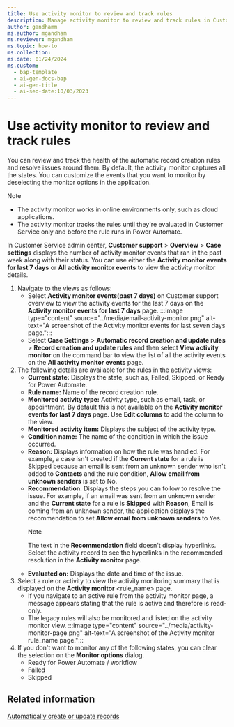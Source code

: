 ```yaml
---
title: Use activity monitor to review and track rules
description: Manage activity monitor to review and track rules in Customer Service to view activity events, states, rule names, and more.
author: gandhamm
ms.author: mgandham
ms.reviewer: mgandham
ms.topic: how-to
ms.collection:
ms.date: 01/24/2024
ms.custom:
  - bap-template
  - ai-gen-docs-bap
  - ai-gen-title
  - ai-seo-date:10/03/2023
---
```



# Use activity monitor to review and track rules

You can review and track the health of the automatic record creation rules and resolve issues around them. By default, the activity monitor captures all the states. You can customize the events that you want to monitor by deselecting the monitor options in the application.

> [!NOTE]
> - The activity monitor works in online environments only, such as cloud applications.
> - The activity monitor tracks the rules until they're evaluated in Customer Service only and before the rule runs in Power Automate.


In Customer Service admin center, **Customer support** > **Overview** > **Case settings** displays the number of activity monitor events that ran in the past week along with their status. You can use either the **Activity monitor events for last 7 days** or **All activity monitor events** to view the activity monitor details.

1. Navigate to the views as follows:<br>
    - Select **Activity monitor events(past 7 days)** on Customer support overview to view the activity events for the last 7 days on the **Activity monitor events for last 7 days** page.
     :::image type="content" source="../media/email-activity-monitor.png" alt-text="A screenshot of the Activity monitor events for last seven days page.":::
    - Select **Case Settings** > **Automatic record creation and update rules** > **Record creation and update rules** and then select **View activity monitor** on the command bar to view the list of all the activity events on the **All activity monitor events** page.
2. The following details are available for the rules in the activity views:
   - **Current state:** Displays the state, such as, Failed, Skipped, or Ready for Power Automate.
   - **Rule name:** Name of the record creation rule.
   - **Monitored activity type:** Activity type, such as email, task, or appointment. By default this is not available on the **Activity monitor events for last 7 days** page. Use **Edit columns** to add the column to the view.
   - **Monitored activity item:** Displays the subject of the activity type.
   - **Condition name:** The name of the condition in which the issue occurred.
   - **Reason:** Displays information on how the rule was handled. For example, a case isn't created if the **Current state** for a rule is Skipped because an email is sent from an unknown sender who isn't added to **Contacts** and the rule condition, **Allow email from unknown senders** is set to No.
   - **Recommendation**: Displays the steps you can follow to resolve the issue. For example, if an email was sent from an unknown sender and the **Current state** for a rule is **Skipped** with **Reason**, Email is coming from an unknown sender, the application displays the recommendation  to set **Allow email from unknown senders** to Yes.
     > [!NOTE]
     > The text in the **Recommendation** field doesn't display hyperlinks. Select the activity record to see the hyperlinks in the recommended resolution in the **Activity monitor** page.
   - **Evaluated on:** Displays the date and time of the issue.
1. Select a rule or activity to view the activity monitoring summary that is displayed on the **Activity monitor** <rule_name> page.
   - If you navigate to an active rule from the activity monitor page, a message appears stating that the rule is active and therefore is read-only.
   - The legacy rules will also be monitored and listed on the activity monitor view.
 :::image type="content" source="../media/activity-monitor-page.png" alt-text="A screenshot of the Activity monitor rule_name page.":::
1. If you don't want to monitor any of the following states, you can clear the selection on the **Monitor options** dialog.
   - Ready for Power Automate / workflow
   - Failed
   - Skipped

## Related information

[Automatically create or update records](automatically-create-update-records.md)